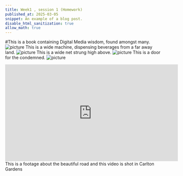 ```yaml
---
title: Week1 , session 1 (Homework)
published_at: 2025-03-05
snippet: An example of a blog post.
disable_html_sanitization: true
allow_math: true
---
```

#This is a book containing Digital Media wisdom, found amongst many.
![picture](IMG_2021.webp)
This is a wide machine, dispensing beverages from a far away land.
![picture](IMG_2022.webp)
This is a wide net strung high above.
![picture](IMG_2023.webp)
This is a door for the condemned.
![picture](IMG_2024.webp)
<iframe width="560" height="315" src="https://www.youtube.com/embed/y__gPx6Uj5g?si=lzWcQ1cpQ1Wb8i6d" title="YouTube video player" frameborder="0" allow="accelerometer; autoplay; clipboard-write; encrypted-media; gyroscope; picture-in-picture; web-share" referrerpolicy="strict-origin-when-cross-origin" allowfullscreen></iframe>
This is a footage about the beautiful road and this video is shot in Carlton Gardens